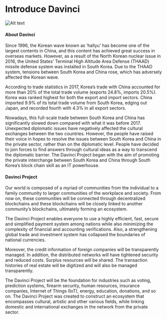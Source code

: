 #  Introduce Davinci 
![Alt text](http://uml.kr/images/davinci_bg.png "The davinci")

#### About Davinci

Since 1996, the Korean wave known as ‘hallyu’ has become one of the largest contents in China, and this content has achieved great success in overseas markets. However, as a result of the North Korean nuclear issue in 2016, the United States’ Terminal High Altitude Area Defense (THAAD) missile defense system was installed in South Korea. Due to the THAAD system, tensions between South Korea and China rose, which has adversely affected the Korean wave.

According to trade statistics in 2017, Korea’s trade with China accounted for more than 20% of the total trade volume (exports 24.8%, imports 20.5%). Korea was ranked highest for both the export and import sectors. China imported 9.9% of its total trade volume from South Korea, edging out Japan, and recorded fourth with 4.3% in all export sectors.

Nowadays, this full-scale trade between South Korea and China has significantly slowed down compared with what it was before 2017. Unexpected diplomatic issues have negatively affected the cultural exchanges between the two countries. However, the people have raised their voice in hopes to resolve the issues between South Korea and China in the private sector, rather than on the diplomatic level. People have decided to join forces to find answers through cultural ideas as a way to transcend the diplomatic barrier. The Davinci Project began with the aim of promoting the private interchange between South Korea and China through South Korea’s block chain skill as an IT powerhouse.

#### Davinci Project
                                                       
Our world is composed of a myriad of communities from the individual to a family community to larger communities of the workplace and society. From now on, these communities will be connected through decentralized blockchains and these blockchains will be closely linked to another community’s blockchains, ultimately forming an ecosystem.

 The Davinci Project enables everyone to use a highly efficient, fast, secure and simplified payment system among nations while also minimizing the complexity of financial and accounting verifications. Also, a strengthening global trade and investment system has collapsed the boundaries of national currencies.

Moreover, the credit information of foreign companies will be transparently managed. In addition, the distributed networks will have tightened security and reduced costs. Surplus resources will be shared. The transaction histories of real estate will be digitized and will also be managed transparently.

The Davinci Project will be the foundation for industries such as voting, prediction systems, firearm security, human resources, insurance companies, Internet of Things (IoT), energy, education, donations, and so on. The Davinci Project was created to construct an ecosystem that encompasses cultural, artistic and other various fields, while linking domestic and international exchanges in the network from the private sector.
